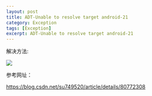 ```yaml
---
layout: post
title: ADT-Unable to resolve target android-21
category: Exception
tags: [Exception]
excerpt: ADT-Unable to resolve target android-21
---
```


解决方法:

![](http://www.nangongyibin.com/assets/images/adt1.png)



参考网址：

<https://blog.csdn.net/su749520/article/details/80772308>


